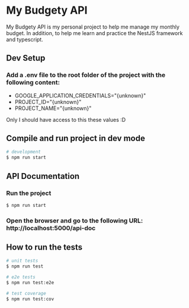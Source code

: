 # My Budgety API

My Budgety API is my personal project to help me manage my monthly budget.
In addition, to help me learn and practice the NestJS framework and typescript.

## Dev Setup

### Add a .env file to the root folder of the project with the following content:

- GOOGLE_APPLICATION_CREDENTIALS="{unknown}"
- PROJECT_ID="{unknown}"
- PROJECT_NAME="{unknown}"

Only I should have access to this these values :D 

## Compile and run project in dev mode

```bash
# development
$ npm run start
```

## API Documentation

### Run the project
```bash
$ npm run start
```

### Open the browser and go to the following URL: http://localhost:5000/api-doc

## How to run the tests

```bash
# unit tests
$ npm run test

# e2e tests
$ npm run test:e2e

# test coverage
$ npm run test:cov
```